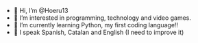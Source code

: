 - 👋 Hi, I’m @Hoeru13
- 👀 I’m interested in programming, technology and video games.
- 🌱 I’m currently learning Python, my first coding language!!
- 👅 I speak Spanish, Catalan and English (I need to improve it)

<!---
Hoeru13/Hoeru13 is a ✨ special ✨ repository because its `README.md` (this file) appears on your GitHub profile.
You can click the Preview link to take a look at your changes.
--->
